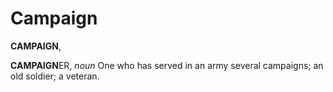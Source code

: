 # Campaign

**CAMPAIGN**,

**CAMPAIGN**ER, _noun_ One who has served in an army several campaigns; an old soldier; a veteran.